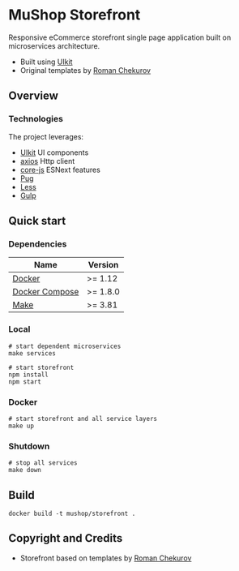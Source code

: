 # MuShop Storefront

Responsive eCommerce storefront single page application built on microservices
architecture.

- Built using [UIkit](https://getuikit.com)
- Original templates by [Roman Chekurov](https://github.com/chekromul/uikit-ecommerce-template)

## Overview

### Technologies

The project leverages:

- [UIkit](https://getuikit.com) UI components
- [axios](https://www.npmjs.com/package/axios) Http client
- [core-js](https://www.npmjs.com/package/core-js) ESNext features
- [Pug](https://pugjs.org)
- [Less](http://lesscss.org)
- [Gulp](https://gulpjs.com)

## Quick start

### Dependencies

<table>
  <thead>
    <tr>
      <th>Name</th>
      <th>Version</th>
    </tr>
  </thead>
  <tbody>
    <tr>
      <td><a href="https://docker.com">Docker</a></td>
      <td>>= 1.12</td>
    </tr>
    <tr>
      <td><a href="https://docs.docker.com/compose/">Docker Compose</a></td>
      <td>>= 1.8.0</td>
    </tr>
    <tr>
      <td><a href="http://www.gnu.org/s/make">Make</a></td>
      <td>>= 3.81</td>
    </tr>
  </tbody>
</table>

### Local

```shell
# start dependent microservices
make services

# start storefront
npm install
npm start
```

### Docker

```shell
# start storefront and all service layers
make up
```

### Shutdown

```shell
# stop all services
make down
```

## Build

```shell
docker build -t mushop/storefront .
```

## Copyright and Credits

- Storefront based on templates by [Roman Chekurov](https://github.com/chekromul/uikit-ecommerce-template)
